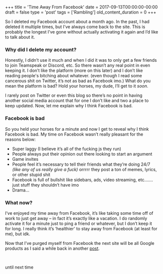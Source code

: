 +++
title = 'Time Away From Facebook'
date = 2017-09-13T00:00:00-00:00
draft = false
type = 'post'
tags = ['Rambling']
old_content_duration = 0
+++

<p>So I deleted my Facebook account about a month ago. In the past, I had deleted it multiple times, but I&rsquo;ve always come back to the site. This is probably the longest I&rsquo;ve gone without actually activating it again and I&rsquo;d like to talk about it.</p>
<h3>Why did I delete my account?</h3>
<p>Honestly, I didn&rsquo;t use it much and when I did it was to only get a few friends to join Teamspeak or Discord, etc. So there wasn&rsquo;t any real point in even keeping it. I don&rsquo;t like the platform (more on this later) and I don&rsquo;t like reading people's bitching about whatever. (even though I read some cancerous shit on Twitter, it&rsquo;s not as bad as Facebook imo.) What do you mean the platform is bad? Hold your horses, my dude, I&rsquo;ll get to it <em>soon</em>.</p>
<p>I rarely post on Twitter or even this blog so there&rsquo;s no point in having another social media account that for one I don&rsquo;t like and two a place to keep updated. Now, let me explain why I think Facebook is bad.</p>
<h3>Facebook is bad</h3>
<p>So you held your horses for a minute and now I get to reveal why I think Facebook is bad. My time on Facebook wasn&rsquo;t really pleasant for the reasons below:</p>
<ul>
<li>Super laggy (I believe it&rsquo;s all of the fucking js they run)</li>
<li>People always put their opinion out there looking to start an argument</li>
<li>Game invites</li>
<li>People feel it&rsquo;s necessary to tell their friends what they&rsquo;re doing 24/7 <em>(like any of us really give a fuck)</em> orrrrr they post a ton of memes, lyrics, or other stupid shit</li>
<li>Facebook is full of bullshit like sidebars, ads, video streaming, etc&hellip;&hellip;. just stuff they shouldn&rsquo;t have imo</li>
<li>Drama&hellip;</li>
</ul>
<h3>What now?</h3>
<p>I&rsquo;ve enjoyed my time away from Facebook, it&rsquo;s like taking some time off of work to just get away &ndash; in fact it&rsquo;s exactly like a vacation. I do randomly activate it for a minute just to ping a friend or whatever, but I don&rsquo;t keep it for long. I really think it&rsquo;s &lsquo;healthier' to stay away from Facebook (at least for me), but idk.</p>
<p>Now that I&rsquo;ve purged myself from Facebook the next site will be all Google products as I said a while back in another <a href="https://trdwll.com/blog/too-many-email-addresses/">post</a>.</p>
<p>&nbsp;</p>
<p>until next time</p>